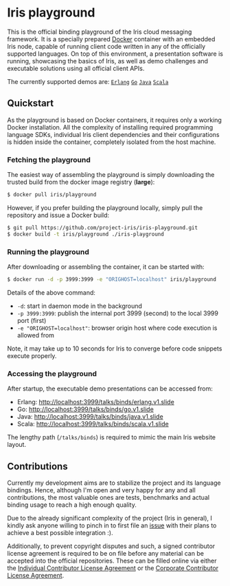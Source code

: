   Iris playground
===================

This is the official binding playground of the Iris cloud messaging framework. It is a specially prepared [Docker](https://docker.com/) container with an embedded Iris node, capable of running client code written in any of the officially supported languages. On top of this environment, a presentation software is running, showcasing the basics of Iris, as well as demo challenges and executable solutions using all official client APIs.

The currently supported demos are: [`Erlang`](http://play.iris.karalabe.com/talks/binds/erlang.v1.slide) [`Go`](http://play.iris.karalabe.com/talks/binds/go.v1.slide) [`Java`](http://play.iris.karalabe.com/talks/binds/java.v1.slide) [`Scala`](http://play.iris.karalabe.com/talks/binds/scala.v1.slide)

  Quickstart
--------------

As the playground is based on Docker containers, it requires only a working Docker installation. All the complexity of installing required programming language SDKs, individual Iris client dependencies and their configurations is hidden inside the container, completely isolated from the host machine.

### Fetching the playground

The easiest way of assembling the playground is simply downloading the trusted build from the docker image registry (**large**):

```bash
$ docker pull iris/playground
```

However, if you prefer building the playground locally, simply pull the repository and issue a Docker build:

```bash
$ git pull https://github.com/project-iris/iris-playground.git
$ docker build -t iris/playground ./iris-playground
```

### Running the playground

After downloading or assembling the container, it can be started with:

```bash
$ docker run -d -p 3999:3999 -e "ORIGHOST=localhost" iris/playground
```

Details of the above command:

 * `-d`:  start in daemon mode in the background
 * `-p 3999:3999`: publish the internal port 3999 (second) to the local 3999 port (first)
 * `-e "ORIGHOST=localhost"`: browser origin host where code execution is allowed from

Note, it may take up to 10 seconds for Iris to converge before code snippets execute properly.

### Accessing the playground

After startup, the executable demo presentations can be accessed from:

 * Erlang: [http://localhost:3999/talks/binds/erlang.v1.slide](http://localhost:3999/talks/binds/erlang.v1.slide)
 * Go:     [http://localhost:3999/talks/binds/go.v1.slide](http://localhost:3999/talks/binds/go.v1.slide)
 * Java:   [http://localhost:3999/talks/binds/java.v1.slide](http://localhost:3999/talks/binds/java.v1.slide)
 * Scala:  [http://localhost:3999/talks/binds/scala.v1.slide](http://localhost:3999/talks/binds/scala.v1.slide)

The lengthy path (`/talks/binds`) is required to mimic the main Iris website layout.

  Contributions
-----------------

Currently my development aims are to stabilize the project and its language bindings. Hence, although I'm open and very happy for any and all contributions, the most valuable ones are tests, benchmarks and actual binding usage to reach a high enough quality.

Due to the already significant complexity of the project (Iris in general), I kindly ask anyone willing to pinch in to first file an [issue](https://github.com/project-iris/iris-playground/issues) with their plans to achieve a best possible integration :).

Additionally, to prevent copyright disputes and such, a signed contributor license agreement is required to be on file before any material can be accepted into the official repositories. These can be filled online via either the [Individual Contributor License Agreement](http://iris.karalabe.com/icla) or the [Corporate Contributor License Agreement](http://iris.karalabe.com/ccla).
